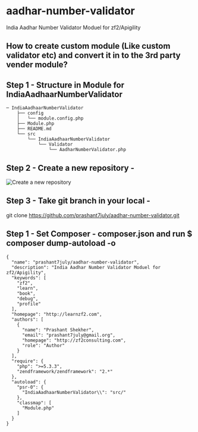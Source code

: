 # aadhar-number-validator
India Aadhar Number Validator Moduel for zf2/Apigility

## How to create custom module (Like custom validator etc) and convert it in to the 3rd party vender module?

## Step 1 - Structure in Module for IndiaAadhaarNumberValidator
```
─ IndiaAadhaarNumberValidator
	├── config
	│   └── module.config.php
	├── Module.php
	├── README.md
	└── src
	    └── IndiaAadhaarNumberValidator
	        └── Validator
	            └── AadharNumberValidator.php
```

## Step 2 - Create a new repository -
![Create a new repository](https://github.com/prashant7july/aadhar-number-validator/tree/master/images)

## Step 3 - Take git branch in your local -
git clone https://github.com/prashant7july/aadhar-number-validator.git

## Step 1 - Set Composer - composer.json and run $ composer dump-autoload -o

```
{
  "name": "prashant7july/aadhar-number-validator",
  "description": "India Aadhar Number Validator Moduel for zf2/Apigility",
  "keywords": [
    "zf2",
    "learn",
    "book",
    "debug",
    "profile"
  ],
  "homepage": "http://learnzf2.com",
  "authors": [
    {
      "name": "Prashant Shekher",
      "email": "prashant7july@gmail.org",
      "homepage": "http://zf2consulting.com",
      "role": "Author"
    }
  ],
  "require": {
    "php": ">=5.3.3",
    "zendframework/zendframework": "2.*"
  },
  "autoload": {
    "psr-0": {
      "IndiaAadhaarNumberValidator\\": "src/"
    },
    "classmap": [
      "Module.php"
    ]
  }
}
```
